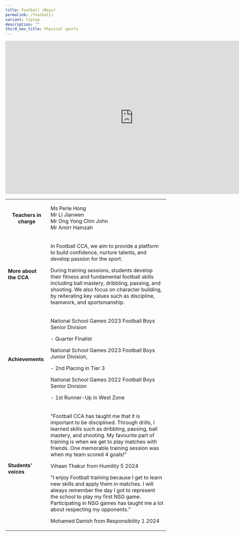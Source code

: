 ```yaml
---
title: Football (Boys)
permalink: /football/
variant: tiptap
description: ""
third_nav_title: Physical sports
---
```

<div class="iframe-wrapper">
<iframe height="479" width="800" allowfullscreen="true" frameborder="0" src="https://docs.google.com/presentation/d/e/2PACX-1vQSh6dLH6ZbyAKFzspuEQN7q8Qmz1RoChItRffY-oj3l_neelBVYb0yqVg52ypS3SGCruRRxR21kQgZ/embed?start=true&amp;loop=true&amp;delayms=3000"></iframe>
</div>
<p></p>
<table style="minWidth: 50px">
<colgroup>
<col>
<col>
</colgroup>
<tbody>
<tr>
<th rowspan="1" colspan="1">
<p><strong>Teachers in charge</strong>
</p>
<p></p>
</th>
<td rowspan="1" colspan="1">
<p>Ms Perle Hong
<br>Mr Li Jianwen
<br>Mr Ong Yong Chin John
<br>Mr Amirr Hamzah</p>
</td>
</tr>
<tr>
<td rowspan="1" colspan="1">
<p><strong>More about the CCA</strong>
</p>
</td>
<td rowspan="1" colspan="1">
<p>In Football CCA, we aim to provide a platform to build confidence, nurture
talents, and develop passion for the sport.</p>
<p></p>
<p>During training sessions, students develop their fitness and fundamental
football skills including ball mastery, dribbling, passing, and shooting.
We also focus on character building, by reiterating key values such as
discipline, teamwork, and sportsmanship.</p>
</td>
</tr>
<tr>
<td rowspan="1" colspan="1">
<p><strong>Achievements</strong>
</p>
</td>
<td rowspan="1" colspan="1">
<p>National School Games 2023 Football Boys Senior Division</p>
<p>- Quarter Finalist</p>
<p>National School Games 2023 Football Boys Junior Division,</p>
<p>- 2nd Placing in Tier 3</p>
<p>National School Games 2022 Football Boys Senior Division</p>
<p>- 1st Runner-Up in West Zone</p>
</td>
</tr>
<tr>
<td rowspan="1" colspan="1">
<p><strong>Students' voices</strong>
</p>
</td>
<td rowspan="1" colspan="1">
<p>"Football CCA has taught me that it is important to be disciplined. Through
drills, I learned skills such as dribbling, passing, ball mastery, and
shooting. My favourite part of training is when we get to play matches
with friends. One memorable training session was when my team scored 4
goals!"</p>
<p></p>
<p>Vihaan Thakur from Humility 5 2024</p>
<p></p>
<p></p>
<p>"I enjoy Football training because I get to learn new skills and apply
them in matches. I will always remember the day I got to represent the
school to play my first NSG game. Participating in NSG games has taught
me a lot about respecting my opponents."</p>
<p></p>
<p>Mohamed Danish from Responsibility 1 2024</p>
</td>
</tr>
</tbody>
</table>
<p></p>